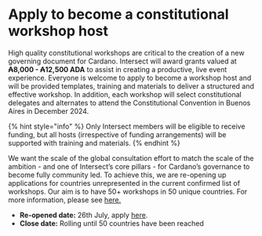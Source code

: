 # Apply to become a constitutional workshop host

High quality constitutional workshops are critical to the creation of a new governing document for Cardano. Intersect will award grants valued at **₳8,000 - ₳12,500 ADA** to assist in creating a productive, live event experience. Everyone is welcome to apply to become a workshop host and will be provided templates, training and materials to deliver a structured and effective workshop. In addition, each workshop will select constitutional delegates and alternates to attend the Constitutional Convention in Buenos Aires in December 2024.

{% hint style="info" %}
Only Intersect members will be eligible to receive funding, but all hosts (irrespective of funding arrangements) will be supported with training and materials.
{% endhint %}

We want the scale of the global consultation effort to match the scale of the ambition - and one of Intersect’s core pillars - for Cardano’s governance to become fully community led. To achieve this, we are re-opening up applications for countries unrepresented in the current confirmed list of workshops. Our aim is to have 50+ workshops in 50 unique countries. For more information, please see [here.](https://www.intersectmbo.org/news/making-cardanos-constitution-even-more-global)

* **Re-opened date:** 26th July, apply [here](https://docs.google.com/forms/d/e/1FAIpQLSdwRLrYmiQxm9btWivScfDo52fbkt1z\_Wi4xtZFAPNoGWWdYw/viewform).
* **Close date:** Rolling until 50 countries have been reached



